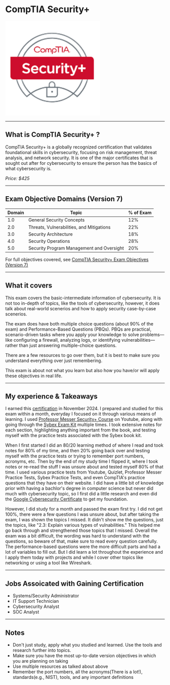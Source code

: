 # CompTIA Security+

![CompTIA Security+ Logo](../../13-Personal/Images/12-300x300.png)

---

## What is CompTIA Security+ ?

CompTIA Security+ is a globally recognized certification that validates foundational skills in cybersecurity, focusing on risk management, threat analysis, and network security. 
It is one of the major certificates that is sought out after for cybersecurity to ensure the person has the basics of what cybersecurity is. 

*Price: $425*

---

## Exam Objective Domains (Version 7)

| Domain | Topic                                               | % of Exam |
|--------|-----------------------------------------------------|-----------|
| 1.0    | General Security Concepts                           | 12%       |
| 2.0    | Threats, Vulnerabilities, and Mitigations           | 22%       |
| 3.0    | Security Architecture                               | 18%       |
| 4.0    | Security Operations                                 | 28%       |
| 5.0    | Security Program Management and Oversight           | 20%       |


For full objectives covered, see [CompTIA Security+ Exam Objectives (Version 7)](https://www.comptia.org/en-us/certifications/security/)

---

## What it covers

This exam covers the basic-intermediate information of cybersecurity. It is not too in-depth of topics, like the tools of cybersecurity, however, it does talk about real-world scenerios and how to apply security case-by-case scenerios.

The exam does have both multiple choice questions (about 90% of the exam) and Performance-Based Questions (PBQs). PBQs are practical, scenario-driven tasks where you apply your knowledge to solve problems—like configuring a firewall, analyzing logs, or identifying vulnerabilities—rather than just answering multiple-choice questions.

There are a few resources to go over them, but it is best to make sure you understand everything over just remembering.

This exam is about not what you learn but also how you have/or will apply these objectives in real life.

---

## My experience & Takeaways

I earned this [certification](https://www.certmetrics.com/comptia/public/verification.aspx?code=3T722F97KRK0VY38) in November 2024. I prepared and studied for this exam within a month, everyday I focused on it through various means of learning. I used [Professor Messer Security+ Course](https://www.professormesser.com/) on Youtube, along with going through the [Sybex Exam  Kit](http://amazon.com/CompTIA-Security-Certification-Kit-SY0-701/dp/1394211449/ref=pd_lpo_d_sccl_1/143-2992479-5473741?pd_rd_w=qH5BX&content-id=amzn1.sym.4c8c52db-06f8-4e42-8e56-912796f2ea6c&pf_rd_p=4c8c52db-06f8-4e42-8e56-912796f2ea6c&pf_rd_r=3DZ8H5K0M260749A5150&pd_rd_wg=sHinS&pd_rd_r=db930380-6bc2-4755-8948-da219385a4a1&pd_rd_i=1394211449&psc=1) multiple times. I took extensive notes for each section, highlighting anything important from the book, and testing myself with the practice tests associated with the Sybex book kit. 

When I first started I did an 80/20 learning method of where I read and took notes for 80% of my time, and then 20% going back over and testing myself with the practice tests or trying to remember port  numbers, acronyms, etc. Then by the end of my study time I flipped it, where I took notes or re-read the stuff I was unsure about and tested myself 80% of that time. I used various practice tests from Youtube, Quizlet, Professor Messer Practice Tests, Sybex Practice Tests, and even CompTIA's practice questions that they have on their website. I did have a little bit of knowledge prior with having a bachlor's degree in computer science but never did much with cybersecurity topic, so I first did a little research and even did the [Google Cybersecurity Certificate](https://grow.google/enroll-certificates/cybersecurity-mid/?gad_campaignid=22435284945&gwg_campaign_id=22435284945) to get my foundation. 

However, I did study for a month and passed the exam first try. I did not get 100%, there were a few questions I was unsure about, but after taking the exam, I was shown the topics I missed. It didn't show me the questions, just the topics, like "2.3: Explain various types of vulnabilities." This helped me go back through and strengthened those topics that I missed. Overall the exam was a bit difficult, the wording was hard to understand with the questions, so beware of that, make sure to read every question carefully. The performance-based questions were the more difficult parts and had a lot of variables to fill out. But I did learn a lot throughout the experience and I apply them today with projects and while I cover other topics like networking or using a tool like Wireshark. 

---

## Jobs Assoicated with Gaining Certification

- Systems/Security Administrator
- IT Support Technician
- Cybersecurity Analyst
- SOC Analyst

---

## Notes

- Don't just study, apply what you studied and learned. Use the tools and research further into topics. 
- Make sure you have the most up-to-date version objectives in which you are planning on taking
- Use multiple resources as talked about above 
- Remember the port numbers, all the acronyms(There is a lot!), standards(e.g., NIST), tools, and any important definitions